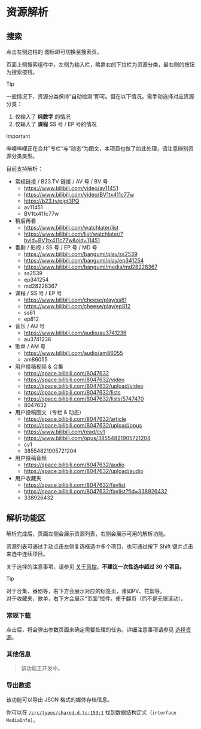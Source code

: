 # 资源解析

## 搜索

点击左侧边栏的 <i class="fa-solid fa-magnifying-glass"></i> 图标即可切换至搜索页。

页面上侧搜索组件中，左侧为输入栏，略靠右的下拉栏为资源分类，最右侧的按钮为搜索按钮。

> [!TIP]
> 一般情况下，资源分类保持“自动检测”即可。但在以下情况，需手动选择对应资源分类：<br>
> 1. 仅输入了 **纯数字** 的情况
> 2. 仅输入了 **课程** SS 号 / EP 号的情况

> [!IMPORTANT]
> 哔哩哔哩正在合并”专栏“与”动态“为图文，本项目也做了如此处理，请注意辨别资源分类类型。

目前支持解析：

- 常规链接 / B23.TV 链接 / AV 号 / BV 号
  - https://www.bilibili.com/video/av11451
  - https://www.bilibili.com/video/BV1tx411c77w
  - https://b23.tv/pigt3PQ
  - av11451
  - BV1tx411c77w
- 稍后再看
  - https://www.bilibili.com/watchlater/list
  - https://www.bilibili.com/list/watchlater/?bvid=BV1tx411c77w&oid=11451
- 番剧 / 影视 / SS 号 / EP 号 / MD 号
  - https://www.bilibili.com/bangumi/play/ss2539
  - https://www.bilibili.com/bangumi/play/ep341254
  - https://www.bilibili.com/bangumi/media/md28228367
  - ss2539
  - ep341254
  - md28228367
- 课程 / SS 号 / EP 号
  - https://www.bilibili.com/cheese/play/ss61
  - https://www.bilibili.com/cheese/play/ep812
  - ss61
  - ep812
- 音乐 / AU 号
  - https://www.bilibili.com/audio/au3741236
  - au3741236
- 歌单 / AM 号
  - https://www.bilibili.com/audio/am86055
  - am86055
- 用户投稿视频 & 合集
  - https://space.bilibili.com/8047632
  - https://space.bilibili.com/8047632/video
  - https://space.bilibili.com/8047632/upload/video
  - https://space.bilibili.com/8047632/lists
  - https://space.bilibili.com/8047632/lists/5747470
  - 8047632
- 用户投稿图文（专栏 & 动态）
  - https://space.bilibili.com/8047632/article
  - https://space.bilibili.com/8047632/upload/opus
  - https://www.bilibili.com/read/cv1
  - https://www.bilibili.com/opus/38554821905721204
  - cv1
  - 38554821905721204
- 用户投稿音频
  - https://space.bilibili.com/8047632/audio
  - https://space.bilibili.com/8047632/upload/audio
- 用户收藏夹
  - https://space.bilibili.com/8047632/favlist
  - https://space.bilibili.com/8047632/favlist?fid=338926432
  - 338926432

## 解析功能区

解析完成后，页面左侧会展示资源列表，右侧会展示可用的解析功能。

资源列表可通过手动点击左侧复选框选中多个项目，也可通过按下 Shift 键并点击来选中连续项目。

关于选择的注意事项，请参见 [关于风控](/guide/risk)。**不建议一次性选中超过 30 个项目。**

> [!TIP]
> 对于合集、番剧等，右下方会展示对应的标签页，诸如PV、花絮等。<br>
> 对于收藏夹、歌单，右下方会展示“页面”控件，便于翻页（而不是无限滚动）。

### 常规下载

点击后，将会弹出参数页面来确定需要处理的任务。详细注意事项请参见 [选择资源](/guide/resource)。

### 其他信息

> 该功能正开发中。

### 导出数据

该功能可以导出 JSON 格式的媒体存档信息。

你可以在 [`/src/types/shared.d.ts:153:1`](https://github.com/btjawa/BiliTools/blob/v1.4.0/src/types/shared.d.ts#L153) 找到数据结构定义（`interface MediaInfo`）。
